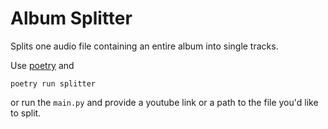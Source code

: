 # Album Splitter
Splits one audio file containing an entire album into single tracks.

Use [poetry](https://python-poetry.org/docs/) and 
```
poetry run splitter
```
or run the `main.py` and provide a youtube link or a path to the file you'd like to split.
